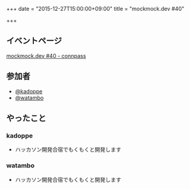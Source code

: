 +++
date = "2015-12-27T15:00:00+09:00"
title = "mockmock.dev #40"

+++

## イベントページ
[mockmock.dev #40 - connpass](http://mockmock.connpass.com/event/24433/)

## 参加者

* [@kadoppe](https://twitter.com/kadoppe)
* [@watambo](https://twitter.com/watambo)

## やったこと

### kadoppe

* ハッカソン開発合宿でもくもくと開発します

### watambo

* ハッカソン開発合宿でもくもくと開発します
